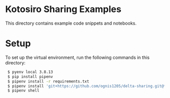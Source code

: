 Kotosiro Sharing Examples
==============================

 This directory contains example code snippets and notebooks.

Setup
==============================

 To set up the virtual environment, run the following commands in this directory:
 
 ```bash
  $ pyenv local 3.8.13
  $ pip install pipenv
  $ pipenv install -r requirements.txt
  $ pipenv install 'git+https://github.com/ognis1205/delta-sharing.git@feature/add_predicate_hints_and_json_predicate_hints_parameters#egg=delta-sharing&subdirectory=python'
  $ pipenv shell
 ```
